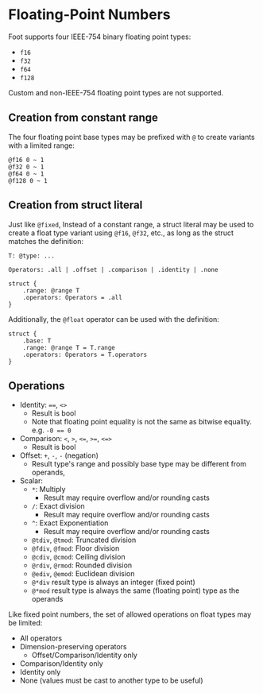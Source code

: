 # Floating-Point Numbers
Foot supports four IEEE-754 binary floating point types:
* `f16`
* `f32`
* `f64`
* `f128`

Custom and non-IEEE-754 floating point types are not supported.

## Creation from constant range
The four floating point base types may be prefixed with `@` to create variants with a limited range:
```foot
@f16 0 ~ 1
@f32 0 ~ 1
@f64 0 ~ 1
@f128 0 ~ 1
```

## Creation from struct literal
Just like `@fixed`, Instead of a constant range, a struct literal may be used to create a float type variant using `@f16`, `@f32`, etc., as long as the struct matches the definition:
```foot
T: @type: ...

Operators: .all | .offset | .comparison | .identity | .none

struct {
    .range: @range T
    .operators: Operators = .all
}
```
Additionally, the `@float` operator can be used with the definition:
```foot
struct {
    .base: T
    .range: @range T = T.range
    .operators: Operators = T.operators
}
```

## Operations
* Identity: `==`, `<>`
	* Result is bool
	* Note that floating point equality is not the same as bitwise equality.  e.g. `-0 == 0`
* Comparison: `<`, `>`, `<=`, `>=`, `<=>`
	* Result is bool
* Offset: `+`, `-`, `-` (negation)
	* Result type's range and possibly base type may be different from operands,
* Scalar: 
	* `*`: Multiply
		* Result may require overflow and/or rounding casts
	* `/`: Exact division
		* Result may require overflow and/or rounding casts
	* `^`: Exact Exponentiation
		* Result may require overflow and/or rounding casts
	* `@tdiv`, `@tmod`: Truncated division
	* `@fdiv`, `@fmod`: Floor division
	* `@cdiv`, `@cmod`: Ceiling division
	* `@rdiv`, `@rmod`: Rounded division
	* `@ediv`, `@emod`: Euclidean division
	* `@*div` result type is always an integer (fixed point)
	* `@*mod` result type is always the same (floating point) type as the operands

Like fixed point numbers, the set of allowed operations on float types may be limited:
* All operators
* Dimension-preserving operators
	* Offset/Comparison/Identity only
* Comparison/Identity only
* Identity only
* None (values must be cast to another type to be useful)